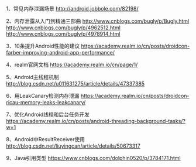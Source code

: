 
1、常见内存泄漏场景 http://android.jobbole.com/82198/

2、内存泄露从入门到精通三部曲
   http://www.cnblogs.com/bugly/p/Bugly.html
   http://www.cnblogs.com/bugly/p/4962512.html
   http://www.cnblogs.com/bugly/p/4978914.html

3、10条提升Android性能的建议 https://academy.realm.io/cn/posts/droidcon-farber-improving-android-app-performance/

4、realm官网文档  https://academy.realm.io/cn/page/1/

5、Android主线程机制 http://blog.csdn.net/u011631275/article/details/47337385

6、用LeakCanary检测内存泄漏 https://academy.realm.io/cn/posts/droidcon-ricau-memory-leaks-leakcanary/

7、优化Android线程和后台任务开发 https://academy.realm.io/cn/posts/android-threading-background-tasks/?w=1

8、Android中ResultReceiver使用 http://blog.csdn.net/liuyingcan/article/details/50673317

9、Java引用类型 https://www.cnblogs.com/dolphin0520/p/3784171.html

